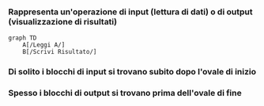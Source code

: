 <DefinitionBlock class="mb-8">

### Rappresenta un'operazione di <Alert strong>input</Alert> (lettura di dati) o di <Alert strong>output</Alert> (visualizzazione di risultati)

</DefinitionBlock>

```mermaid
graph TD
    A[/Leggi A/]
    B[/Scrivi Risultato/]
```

<NoteBlock class="mt-8">

### Di solito i blocchi di input si trovano subito dopo l'ovale di inizio

### Spesso i blocchi di output si trovano prima dell'ovale di fine

</NoteBlock>
